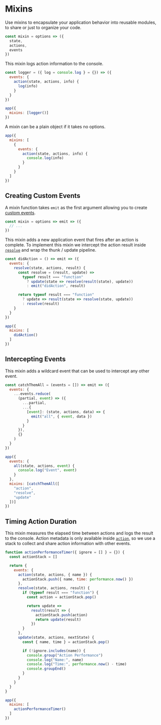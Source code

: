 # Mixins

Use mixins to encapsulate your application behavior into reusable modules, to share or just to organize your code.

```jsx
const mixin = options => ({
  state,
  actions,
  events
})
```

This mixin logs action information to the console.

```jsx
const logger = ({ log = console.log } = {}) => ({
  events: {
    action(state, actions, info) {
      log(info)
    }
  }
})

app({
  mixins: [logger()]
})
```

A mixin can be a plain object if it takes no options.

```jsx
app({
  mixins: [
    {
      events: {
        action(state, actions, info) {
          console.log(info)
        }
      }
    }
  ]
})
```

## Creating Custom Events

A mixin function takes `emit` as the first argument allowing you to create [custom events](/docs/events.md#custom-events).

```js
const mixin = options => emit => ({
  // ...
})
```

This mixin adds a new application event that fires after an action is complete. To implement this mixin we intercept the action result inside [`resolve`](/docs/events.md#resolve) and wrap the thunk / update pipeline.

```jsx
const didAction = () => emit => ({
  events: {
    resolve(state, actions, result) {
      const resolve = (result, update) =>
        typeof result === "function"
          ? update(state => resolve(result(state), update))
          : emit("didAction", result)

      return typeof result === "function"
        ? update => result(state => resolve(state, update))
        : resolve(result)
    }
  }
})

app({
  mixins: [
    didAction()
  ]
})
```

## Intercepting Events

This mixin adds a wildcard event that can be used to intercept any other event.

```jsx
const catchThemAll = (events = []) => emit => ({
  events: {
    ...events.reduce(
      (partial, event) => ({
        ...partial,
        ...{
          [event]: (state, actions, data) => {
            emit("all", { event, data })
          }
        }
      }),
      {}
    )
  }
})

app({
  events: {
    all(state, actions, event) {
      console.log("Event", event)
    }
  },
  mixins: [catchThemAll([
    "action",
    "resolve",
    "update"
  ])]
})
```

## Timing Action Duration

This mixin measures the elapsed time between actions and logs the result to the console. Action metadata is only available inside [`action`](/docs/events.md#action), so we use a stack to collect and share action information with other events.

```jsx
function actionPerformanceTimer({ ignore = [] } = {}) {
  const actionStack = []

  return {
    events: {
      action(state, actions, { name }) {
        actionStack.push({ name, time: performance.now() })
      },
      resolve(state, actions, result) {
        if (typeof result === "function") {
          const action = actionStack.pop()

          return update =>
            result(result => {
              actionStack.push(action)
              return update(result)
            })
        }
      },
      update(state, actions, nextState) {
        const { name, time } = actionStack.pop()

        if (!ignore.includes(name)) {
          console.group("Action Performance")
          console.log("Name:", name)
          console.log("Time:", performance.now() - time)
          console.groupEnd()
        }
      }
    }
  }
}

app({
  mixins: [
    actionPerformanceTimer()
  ]
})
```
